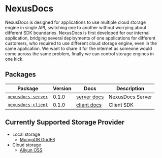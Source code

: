 # NexusDocs

NexusDocs is designed for applications to use multiple cloud storage engine in single API, switching one to another without worrying about different SDK boundaries. NexusDocs is first developed for our internal application, bridging several deployments of one applications for different customers, who required to use different cloud storage engine, even in the same application. We want to share it for the internet as someone would come across the same problem, finally we can control storage engines in one kick.

## Packages

| Package | Version | Docs | Description |
|---------|---------|------|-------------|
| [`nexusdocs-server`](/packages/nexusdocs-server) | 0.1.0 | [server docs](/packages/nexusdocs-server/README.md) | NexusDocs Server |
| [`nexusdocs-client`](/packages/nexusdocs-client) | 0.1.0 | [client docs](/packages/nexusdocs-client/README.md) | Client SDK |

## Currently Supported Storage Provider

* Local storage
  * [MongoDB GridFS](https://docs.mongodb.com/manual/core/gridfs/)
* Cloud storage
  * [Aliyun OSS](https://www.alibabacloud.com/product/oss)
